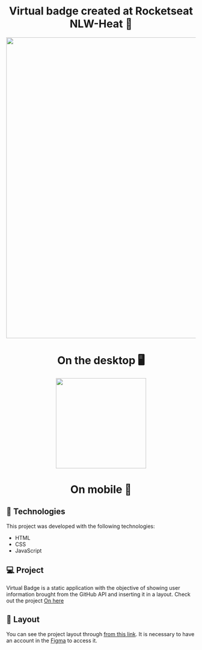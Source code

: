 <h1 align="center">
  Virtual badge created at Rocketseat NLW-Heat 🚀
</h1>

<p align="center">
<img src= "https://user-images.githubusercontent.com/86134783/139555837-def9727d-0806-42c6-8d3f-ccb364464b80.png" width="800px"
</p>
  
<h1 align="center">
  On the desktop 🖥
</h1>
  
<p align="center">
<img src= "https://user-images.githubusercontent.com/86134783/139556190-96119bcd-9ac8-4bab-a861-6fcb0efbbf1b.png" width="240px"
</p>
  
<h1 align="center">
  On mobile 📱
</h1>
  
## 🚀 Technologies

This project was developed with the following technologies:

- HTML
- CSS
- JavaScript

## 💻 Project

Virtual Badge is a static application with the objective of showing user information brought from the GitHub API and inserting it in a layout.
  Check out the project
[On here](https://otaviocostadev.github.io/virtual-badge-nlw/)

## 🔖 Layout

You can see the project layout through [from this link](<https://www.figma.com/file/9Z2vxc8VTRuZpYjFalCMAl/Badge-Do-While2021-(Copy)?node-id=0%3A1>). It is necessary to have an account in the [Figma](https://figma.com) to access it.
  
